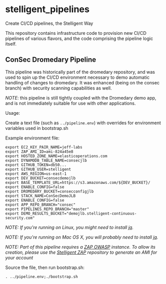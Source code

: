 stelligent\_pipelines
=====================

Create CI/CD pipelines, the Stelligent Way

This repository contains infrastructure code to provision new
CI/CD pipelines of various flavors, and the code comprising
the pipeline logic itself.

ConSec Dromedary Pipeline
-------------------------

This pipeline was historically part of the dromedary repository,
and was used to spin up the CI/CD environment necessary to demo
automatic handling of changes to dromedary. It was enhanced
(being on the consec branch) with security scanning capabilities
as well.

*NOTE*: this pipeline is still tightly coupled with the Dromedary
demo app, and is not immediately suitable for use with other
applications.

Usage:

Create a text file (such as `../pipeline.env`) with overrides for
environment variables used in bootstrap.sh

Example environment file:

    export EC2_KEY_PAIR_NAME=jeff-labs
    export ZAP_AMI_ID=ami-824a45e8
    export HOSTED_ZONE_NAME=elasticoperations.com
    export DYNAMODB_TABLE_NAME=consecjlb
    export GITHUB_TOKEN=db50...
    export GITHUB_USER=stelligent
    export AWS_REGION=us-east-1
    export DEV_BUCKET=consecdemojlb
    export BASE_TEMPLATE_URL=https://s3.amazonaws.com/${DEV_BUCKET}/
    export ENABLE_CONFIG=false
    export DROMEDARY_BUCKET=consecconfigjlb
    export STACK_NAME=ConSecDemoJLB
    export ENABLE_CONFIG=false
    export APP_REPO_BRANCH="consec"
    export PIPELINES_REPO_BRANCH="master"
    export DEMO_RESULTS_BUCKET="demojlb.stelligent-continuous-security.com"


_NOTE: If you're running on Linux, you might need to install [jq](http://xmodulo.com/how-to-parse-json-string-via-command-line-on-linux.html)._

_NOTE: If you're running on Mac OS X, you will probably need to install [jq](https://github.com/stedolan/jq/wiki/Installation#mac-osx)._

_NOTE: Part of this pipeline requires a [ZAP OWASP](https://www.owasp.org/index.php) instance. To allow its
creation, please use the [Stelligent ZAP](https://github.com/stelligent/zap) repository to generate an AMI for your account_

Source the file, then run bootstrap.sh:

    . ../pipeline.env;./bootstrap.sh

